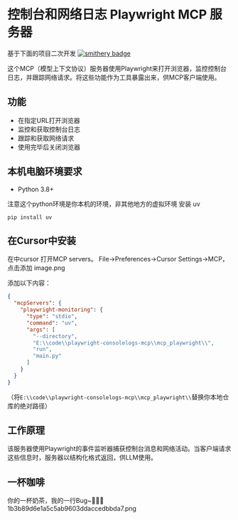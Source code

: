 # 控制台和网络日志 Playwright MCP 服务器

基于下面的项目二次开发
[![smithery badge](https://smithery.ai/badge/@Lumeva-AI/playwright-consolelogs-mcp)](https://smithery.ai/server/@Lumeva-AI/playwright-consolelogs-mcp)

这个MCP（模型上下文协议）服务器使用Playwright来打开浏览器，监控控制台日志，并跟踪网络请求。将这些功能作为工具暴露出来，供MCP客户端使用。

## 功能

- 在指定URL打开浏览器
- 监控和获取控制台日志
- 跟踪和获取网络请求
- 使用完毕后关闭浏览器



## 本机电脑环境要求
- Python 3.8+

注意这个python环境是你本机的环境，非其他地方的虚拟环境
安装 uv
```shell
pip install uv
```


## 在Cursor中安装

在中cursor 打开MCP servers。 File->Preferences->Cursor Settings->MCP， 点击添加
image.png


添加以下内容：

```json
{
  "mcpServers": {
    "playwright-monitoring": {
      "type": "stdio",
      "command": "uv",
      "args": [
        "--directory",
        "E:\\code\\playwright-consolelogs-mcp\\mcp_playwright\\",
        "run",
        "main.py"
      ]
    }
  }
}
```

（将`E:\\code\\playwright-consolelogs-mcp\\mcp_playwright\\`替换你本地仓库的绝对路径）


## 工作原理

该服务器使用Playwright的事件监听器捕获控制台消息和网络活动。当客户端请求这些信息时，服务器以结构化格式返回，供LLM使用。


## 一杯咖啡
你的一杯奶茶，我的一行Bug~🍗🍗🍗
1b3b89d6e1a5c5ab9603ddaccedbbda7.png